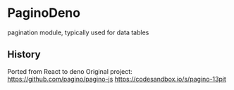 # PaginoDeno
pagination module, typically used for data tables

## History
Ported from React to deno
Original project:
https://github.com/pagino/pagino-js
https://codesandbox.io/s/pagino-13pit
